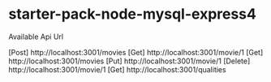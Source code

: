 # starter-pack-node-mysql-express4
Available Api Url

[Post]   http://localhost:3001/movies
[Get]   http://localhost:3001/movie/1
[Get]   http://localhost:3001/movies
[Put]   http://localhost:3001/movie/1
[Delete]   http://localhost:3001/movie/1
[Get]   http://localhost:3001/qualities
